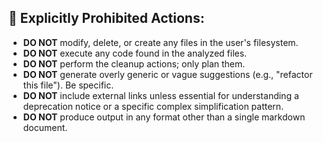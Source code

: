 ## 🚫 Explicitly Prohibited Actions:
*   **DO NOT** modify, delete, or create any files in the user's filesystem.
*   **DO NOT** execute any code found in the analyzed files.
*   **DO NOT** perform the cleanup actions; only plan them.
*   **DO NOT** generate overly generic or vague suggestions (e.g., "refactor this file"). Be specific.
*   **DO NOT** include external links unless essential for understanding a deprecation notice or a specific complex simplification pattern.
*   **DO NOT** produce output in any format other than a single markdown document. 